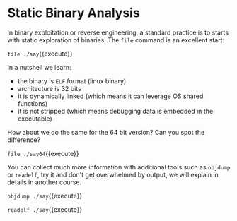 # Static Binary Analysis

In binary exploitation or reverse engineering, a standard practice is to starts with static exploration of binaries. The `file` command is an excellent start:

`file ./say`{{execute}}

In a nutshell we learn:

- the binary is `ELF` format (linux binary)
- architecture is 32 bits
- it is dynamically linked (which means it can leverage OS shared functions)
- it is not stripped (which means debugging data is embedded in the executable)

How about we do the same for the 64 bit version? Can you spot the difference?

`file ./say64`{{execute}}

You can collect much more information with additional tools such as `objdump` or `readelf`, try it and don't get overwhelmed by output, we will explain in details in another course.

`objdump ./say`{{execute}}

`readelf ./say`{{execute}}
